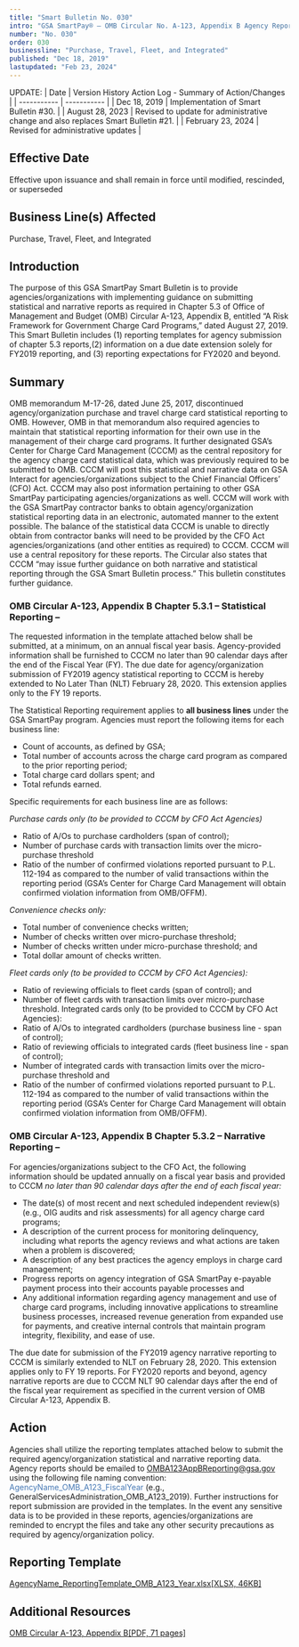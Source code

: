 ```yaml
---
title: "Smart Bulletin No. 030"
intro: "GSA SmartPay® – OMB Circular No. A-123, Appendix B Agency Reporting to GSA/CCCM; Submission Implementing Guidance"
number: "No. 030"
order: 030
businessline: "Purchase, Travel, Fleet, and Integrated"
published: "Dec 18, 2019"
lastupdated: "Feb 23, 2024"
---
```


UPDATE:
| Date | Version History Action Log - Summary of Action/Changes |
| ----------- | ----------- |
| Dec 18, 2019 | Implementation of Smart Bulletin #30. |
| August 28, 2023 | Revised to update for administrative change and also replaces Smart Bulletin #21. |
| February 23, 2024 | Revised for administrative updates |

## Effective Date

Effective upon issuance and shall remain in force until modified,
rescinded, or superseded

## Business Line(s) Affected

Purchase, Travel, Fleet, and Integrated

## Introduction

The purpose of this GSA SmartPay Smart Bulletin is to provide agencies/organizations with implementing guidance on submitting statistical and narrative reports as required in Chapter 5.3 of Office of Management and Budget (OMB) Circular A-123, Appendix B, entitled “A Risk Framework for Government Charge Card Programs,” dated August 27, 2019. This Smart Bulletin includes (1) reporting templates for agency submission of chapter 5.3 reports,(2) information on a due date extension solely for FY2019 reporting, and (3) reporting expectations for FY2020 and beyond.

## Summary

OMB memorandum M-17-26, dated June 25, 2017, discontinued agency/organization purchase and travel charge card statistical reporting to OMB. However, OMB in that memorandum also required agencies to maintain that statistical reporting information for their own use in the management of their charge card programs. It further designated GSA’s Center for Charge Card Management (CCCM) as the central repository for the agency charge card statistical data, which was previously required to be submitted to OMB. CCCM will post this statistical and narrative data on GSA Interact for agencies/organizations subject to the Chief Financial Officers’ (CFO) Act. CCCM may also post information pertaining to other GSA SmartPay participating agencies/organizations as well. CCCM will work with the GSA SmartPay contractor banks to obtain agency/organization statistical reporting data in an electronic, automated manner to the extent possible. The balance of the statistical data CCCM is unable to directly obtain from contractor banks will need to be provided by the CFO Act agencies/organizations (and other entities as required) to CCCM. CCCM will use a central repository for these reports. The Circular also states that CCCM “may issue further guidance on both narrative and statistical reporting through the GSA Smart Bulletin process.” This bulletin constitutes further guidance.

### OMB Circular A-123, Appendix B Chapter 5.3.1 – Statistical Reporting –
The requested information in the template attached below shall be submitted, at a minimum, on an annual fiscal year basis. Agency-provided information shall be furnished to CCCM no later than 90 calendar days after the end of the Fiscal Year (FY). The due date for agency/organization submission of FY2019 agency statistical reporting to CCCM is hereby extended to No Later Than (NLT) February 28, 2020. This extension applies only to the FY 19 reports.

The Statistical Reporting requirement applies to **all business lines** under the GSA SmartPay program. Agencies must report the following items for each business line:

- Count of accounts, as defined by GSA;
- Total number of accounts across the charge card program as compared to the prior reporting period;
- Total charge card dollars spent; and
- Total refunds earned.

Specific requirements for each business line are as follows:

*Purchase cards only (to be provided to CCCM by CFO Act Agencies)* 
- Ratio of A/Os to purchase cardholders (span of control);
- Number of purchase cards with transaction limits over the micro-purchase threshold
- Ratio of the number of confirmed violations reported pursuant to P.L. 112-194 as compared to the number of valid transactions within the reporting period (GSA’s Center for Charge Card Management will obtain confirmed violation information from OMB/OFFM).

*Convenience checks only:*
- Total number of convenience checks written;
- Number of checks written over micro-purchase threshold;
- Number of checks written under micro-purchase threshold; and
- Total dollar amount of checks written.

*Fleet cards only (to be provided to CCCM by CFO Act Agencies):*
- Ratio of reviewing officials to fleet cards (span of control); and
- Number of fleet cards with transaction limits over micro-purchase threshold. Integrated cards only (to be provided to CCCM by CFO Act Agencies):
- Ratio of A/Os to integrated cardholders (purchase business line - span of control);
- Ratio of reviewing officials to integrated cards (fleet business line - span of control);
- Number of integrated cards with transaction limits over the micro-purchase threshold and
- Ratio of the number of confirmed violations reported pursuant to P.L. 112-194 as compared to the number of valid transactions within the reporting period (GSA’s Center for Charge Card Management will obtain confirmed violation information from OMB/OFFM).

### OMB Circular A-123, Appendix B Chapter 5.3.2 – Narrative Reporting – 
For agencies/organizations subject to the CFO Act, the following information should be updated annually on a fiscal year basis and provided to CCCM *no later than 90 calendar days after the end of each fiscal year:*
- The date(s) of most recent and next scheduled independent review(s) (e.g., OIG audits and risk assessments) for all agency charge card programs;
- A description of the current process for monitoring delinquency, including what reports the agency reviews and what actions are taken when a problem is discovered;
- A description of any best practices the agency employs in charge card management;
- Progress reports on agency integration of GSA SmartPay e-payable payment process into their accounts payable processes and
- Any additional information regarding agency management and use of charge card programs, including innovative applications to streamline business processes, increased revenue generation from expanded use for payments, and creative internal controls that maintain program integrity, flexibility, and ease of use.

The due date for submission of the FY2019 agency narrative reporting to CCCM is similarly extended to NLT on February 28, 2020. This extension applies only to FY 19 reports. For FY2020 reports and beyond, agency narrative reports are due to CCCM NLT 90 calendar days after the end of the fiscal year requirement as specified in the current version of OMB Circular A-123, Appendix B.


## Action

Agencies shall utilize the reporting templates attached below to submit the required agency/organization statistical and narrative reporting data. Agency reports should be emailed to OMBA123AppBReporting@gsa.gov using the following file naming convention: <span style="color:#4678b4">AgencyName_OMB_A123_FiscalYear</span> (e.g., GeneralServicesAdministration_OMB_A123_2019). Further instructions for report submission are provided in the templates. In the event any sensitive data is to be provided in these reports, agencies/organizations are reminded to encrypt the files and take any other security precautions as required by agency/organization policy.

## Reporting Template
[AgencyName_ReportingTemplate_OMB_A123_Year.xlsx[XLSX, 46KB]](https://smartpay.gsa.gov/files/AgencyName_ReportingTemplate_OMB_A123_Year.xlsx)

## Additional Resources
[OMB Circular A-123, Appendix B[PDF, 71 pages]](https://www.whitehouse.gov/wp-content/uploads/2019/08/Issuance-of-Revised-Appendix-B-to-OMB-Circular-A-123.pdf)
